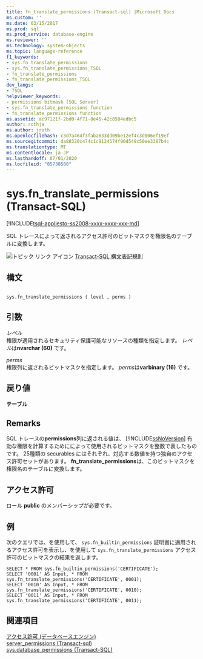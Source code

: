 ```yaml
---
title: fn_translate_permissions (Transact-sql) |Microsoft Docs
ms.custom: ''
ms.date: 03/15/2017
ms.prod: sql
ms.prod_service: database-engine
ms.reviewer: ''
ms.technology: system-objects
ms.topic: language-reference
f1_keywords:
- sys.fn_translate_permissions
- sys.fn_translate_permissions_TSQL
- fn_translate_permissions
- fn_translate_permissions_TSQL
dev_langs:
- TSQL
helpviewer_keywords:
- permissions bitmask [SQL Server]
- sys.fn_translate_permissions function
- fn_translate_permissions function
ms.assetid: ac97121f-2bd0-4f71-8e45-42c8584edbc5
author: rothja
ms.author: jroth
ms.openlocfilehash: c3d7a464f3faba633dd09be12ef4c3d006ef19ef
ms.sourcegitcommit: da88320c474c1c9124574f90d549c50ee3387b4c
ms.translationtype: MT
ms.contentlocale: ja-JP
ms.lasthandoff: 07/01/2020
ms.locfileid: "85738588"
---
```

# <a name="sysfn_translate_permissions-transact-sql"></a>sys.fn_translate_permissions (Transact-SQL)
[!INCLUDE[tsql-appliesto-ss2008-xxxx-xxxx-xxx-md](../../includes/applies-to-version/sqlserver.md)]

  SQL トレースによって返されるアクセス許可のビットマスクを権限名のテーブルに変換します。  
  
 ![トピック リンク アイコン](../../database-engine/configure-windows/media/topic-link.gif "トピック リンク アイコン") [Transact-SQL 構文表記規則](../../t-sql/language-elements/transact-sql-syntax-conventions-transact-sql.md)  
  
## <a name="syntax"></a>構文  
  
```  
  
sys.fn_translate_permissions ( level , perms )  
```  
  
## <a name="arguments"></a>引数  
 *レベル*  
 権限が適用されるセキュリティ保護可能なリソースの種類を指定します。 *レベル*は**nvarchar (60)** です。  
  
 *perms*  
 権限列に返されるビットマスクを指定します。 *perms*は**varbinary (16)** です。  
  
## <a name="returns"></a>戻り値  
 **テーブル**  
  
## <a name="remarks"></a>Remarks  
 SQL トレースの**permissions**列に返される値は、 [!INCLUDE[ssNoVersion](../../includes/ssnoversion-md.md)] 有効な権限を計算するためにによって使用されるビットマスクを整数で表したものです。 25種類の securables にはそれぞれ、対応する数値を持つ独自のアクセス許可セットがあります。 **fn_translate_permissions**は、このビットマスクを権限名のテーブルに変換します。  
  
## <a name="permissions"></a>アクセス許可  
 ロール **public** のメンバーシップが必要です。  
  
## <a name="example"></a>例  
 次のクエリでは、を使用して、 `sys.fn_builtin_permissions` 証明書に適用されるアクセス許可を表示し、を使用して `sys.fn_translate_permissions` アクセス許可のビットマスクの結果を返します。  
  
```  
SELECT * FROM sys.fn_builtin_permissions('CERTIFICATE');  
SELECT '0001' AS Input, * FROM sys.fn_translate_permissions('CERTIFICATE', 0001);  
SELECT '0010' AS Input, * FROM sys.fn_translate_permissions('CERTIFICATE', 0010);  
SELECT '0011' AS Input, * FROM sys.fn_translate_permissions('CERTIFICATE', 0011);  
```  
  
## <a name="see-also"></a>関連項目  
 [アクセス許可 &#40;データベースエンジン&#41;](../../relational-databases/security/permissions-database-engine.md)   
 [server_permissions &#40;Transact-sql&#41;](../../relational-databases/system-catalog-views/sys-server-permissions-transact-sql.md)   
 [sys.database_permissions &#40;Transact-SQL&#41;](../../relational-databases/system-catalog-views/sys-database-permissions-transact-sql.md)  
  
  
